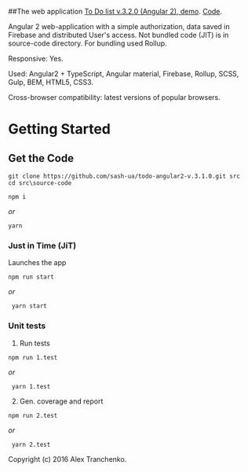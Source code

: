 ##The web application [To Do list v.3.2.0 (Angular 2), demo]( https://sash-ua.github.io/todo-angular2-last/ ). [Code]( https://github.com/sash-ua/todo-angular2-last ).
 
Angular 2 web-application with a simple authorization, data saved in Firebase and distributed User's access. Not bundled code (JIT) is in source-code directory. For bundling used Rollup.

Responsive: Yes.

Used:  Angular2 + TypeScript, Angular material, Firebase, Rollup, SCSS, Gulp, BEM, HTML5, CSS3.

Cross-browser compatibility: latest versions of popular browsers.

# Getting Started

## Get the Code

```
git clone https://github.com/sash-ua/todo-angular2-v.3.1.0.git src
cd src\source-code
```
```
npm i 
```
<i>or</i> 
```
yarn
```

### Just in Time (JiT) 

Launches the app

```
npm run start
```
 <i>or</i> 
```
 yarn start
```

### Unit tests

1. Run tests
```
npm run 1.test
```
 <i>or</i> 
```
 yarn 1.test
```

2. Gen. coverage and report
```
npm run 2.test
```
 <i>or</i> 
```
 yarn 2.test
```


Copyright (c) 2016 Alex Tranchenko.
